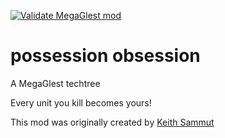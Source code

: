 [![Validate MegaGlest mod](https://github.com/zetaglest/possession_obsession/actions/workflows/validate.yml/badge.svg)](https://github.com/zetaglest/possession_obsession/actions/workflows/validate.yml)

# possession obsession

A MegaGlest techtree

Every unit you kill becomes yours!

This mod was originally created by [Keith
Sammut](http://keithsammut.weebly.com/)

